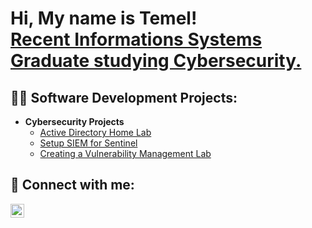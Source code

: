 <h1>Hi, My name is Temel! <br/> <a href="https://www.linkedin.com/in/temeljennings/">Recent Informations Systems Graduate studying Cybersecurity.</a>

<h2>👨‍💻 Software Development Projects:</h2>

- <b>Cybersecurity Projects</b>
  - [Active Directory Home Lab](https://github.com/TemelJ1994/ActiveDirectoryLab/blob/main/README.md)
  - [Setup SIEM for Sentinel](https://github.com/TemelJ1994/Setup-SIEM-for-Sentinel/blob/main/README.md)
  - [Creating a Vulnerability Management Lab](https://github.com/TemelJ1994/Vulnerability-Management-Nessus/blob/main/README.md)





<h2> 🤳 Connect with me:</h2>


[<img align="left" alt="TemelJennings | LinkedIn" width="22px" src="https://cdn.jsdelivr.net/npm/simple-icons@v3/icons/linkedin.svg" />][linkedin]


[linkedin]: https://www.linkedin.com/in/temeljennings/

<!--
**joshmadakor1/joshmadakor1** is a ✨ _special_ ✨ repository because its `README.md` (this file) appears on your GitHub profile.

Here are some ideas to get you started:

- 🔭 I’m currently working on ...
- 🌱 I’m currently learning ...
- 👯 I’m looking to collaborate on ...
- 🤔 I’m looking for help with ...
- 💬 Ask me about ...
- 📫 How to reach me: ...
- 😄 Pronouns: ...
- ⚡ Fun fact: ...
-->
